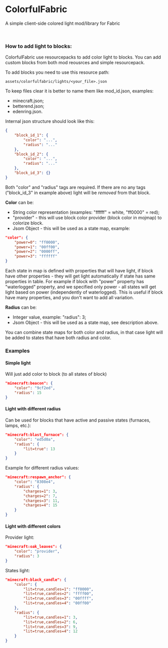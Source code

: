 # ColorfulFabric
A simple client-side colored light mod/library for Fabric

<br/>

### How to add light to blocks:
ColorfulFabric use resourcepacks to add color light to blocks. You can add custom
blocks from both mod reousrces and simple resourcepack.

To add blocks you need to use this resource path:
```
assets/colorfulfabric/lights/<your_file>.json
```

To keep files clear it is better to name them like mod_id.json, examples:
- minecraft.json;
- betterend.json;
- edenring.json.

Internal json structure should look like this:
```json
{
	"block_id_1": {
		"color": "...",
		"radius": "..."
	},
	"block_id_2": {
		"color": "...",
		"radius": "..."
	},
	"block_id_3": {}
}
```
Both "color" and "radius" tags are required.
If there are no any tags ("block_id_3" in example above) light will be *removed* from that block.

**Color** can be:
- String color representation (examples: "ffffff" = white, "ff0000" = red);
- "provider" - this will use block color provider (block color in mojmap) to colorize block.
- Jsom Object - this will be used as a state map, example:
```json
"color": {
	"power=0": "ff0000",
	"power=1": "00ff00",
	"power=2": "0000ff",
	"power=3": "ffffff"
}
```
Each state in map is defined with properties that will have light, if block have other properties - 
they will get light automatically if state has same properties in table. For example if block with
"power" property has "waterlogged" property, and we specified only power - all states will get light
based on power (independently of waterlogged). This is useful if block have many properties,
and you don't want to add all variation. 

**Radius** can be:
- Integer value, example: "radius": 3;
- Jsom Object - this will be used as a state map, see description above.

You can combine state maps for both color and radius, in that case light will be added
to states that have both radius and color.

### Examples
#### Simple light
Will just add color to block (to all states of block)
```json
"minecraft:beacon": {
	"color": "9cf2ed",
	"radius": 15
}
```

#### Light with different radius
Can be used for blocks that have active and passive states (furnaces, lamps, etc.):
```json
"minecraft:blast_furnace": {
	"color": "ed5d0a",
	"radius": {
		"lit=true": 13
	}
}
```
Example for different radius values:
```json
"minecraft:respawn_anchor": {
	"color": "8308e4",
	"radius": {
		"charges=1": 3,
		"charges=2": 7,
		"charges=3": 11,
		"charges=4": 15
	}
}
```
#### Light with different colors
Provider light:
```json
"minecraft:oak_leaves": {
	"color": "provider",
	"radius": 3
}
```
States light:
```json
"minecraft:black_candle": {
	"color": {
		"lit=true,candles=1": "ff0000",
		"lit=true,candles=2": "ffff00",
		"lit=true,candles=3": "00ffff",
		"lit=true,candles=4": "00ff00"
	},
	"radius": {
		"lit=true,candles=1": 3,
		"lit=true,candles=2": 6,
		"lit=true,candles=3": 9,
		"lit=true,candles=4": 12
	}
}
```